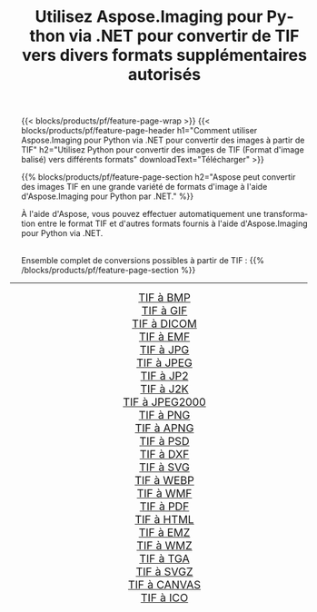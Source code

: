 ﻿---
title: Utilisez Aspose.Imaging pour Python via .NET pour convertir de TIF vers divers formats supplémentaires autorisés 
weight: 3920
url: /fr/python-net/conversion/from/tif/ 
lang: fr
langdirlevel: 2
locales: zh-hans,ja,it,ru,de,es,fr,nl,id,lt,pl,pt,vi,tr,ko,zh-hant,ar,hi,th,sv,cs,uk,he
description: Vous pouvez rapidement transformer de TIF(Format d'image balisé) en différents formats en utilisant Aspose.Imaging pour Python via .NET.
---

{{< blocks/products/pf/feature-page-wrap >}}
{{< blocks/products/pf/feature-page-header h1="Comment utiliser Aspose.Imaging pour Python via .NET pour convertir des images à partir de TIF" h2="Utilisez Python pour convertir des images de TIF (Format d'image balisé) vers différents formats" downloadText="Télécharger" >}}


{{% blocks/products/pf/feature-page-section  h2="Aspose peut convertir des images TIF en une grande variété de formats d'image à l'aide d'Aspose.Imaging pour Python par .NET." %}}
<p align=justify>À l'aide d'Aspose, vous pouvez effectuer automatiquement une transformation entre le format TIF et d'autres formats fournis à l'aide d'Aspose.Imaging pour Python via .NET. </p>
<br/>
Ensemble complet de conversions possibles à partir de TIF :
{{% /blocks/products/pf/feature-page-section %}}
<div class="container-fluid productfamilypage bg-gray">
    <div class="convertypes bg-gray agp-content section">
        <div class="container">
		<hr style="margin-left:-20px;"/>
		<div class="row other-converters" style="gap: 10px;font-size: 19px;text-align:center;">
		    <div class='col-md-2 other-converter remove-lp remove-rp'><a href="/imaging/fr/python-net/conversion/tif-to-bmp/" style="padding:15px;">TIF à BMP</a></div><div class='col-md-2 other-converter remove-lp remove-rp'><a href="/imaging/fr/python-net/conversion/tif-to-gif/" style="padding:15px;">TIF à GIF</a></div><div class='col-md-2 other-converter remove-lp remove-rp'><a href="/imaging/fr/python-net/conversion/tif-to-dicom/" style="padding:15px;">TIF à DICOM</a></div><div class='col-md-2 other-converter remove-lp remove-rp'><a href="/imaging/fr/python-net/conversion/tif-to-emf/" style="padding:15px;">TIF à EMF</a></div><div class='col-md-2 other-converter remove-lp remove-rp'><a href="/imaging/fr/python-net/conversion/tif-to-jpg/" style="padding:15px;">TIF à JPG</a></div><div class='col-md-2 other-converter remove-lp remove-rp'><a href="/imaging/fr/python-net/conversion/tif-to-jpeg/" style="padding:15px;">TIF à JPEG</a></div><div class='col-md-2 other-converter remove-lp remove-rp'><a href="/imaging/fr/python-net/conversion/tif-to-jp2/" style="padding:15px;">TIF à JP2</a></div><div class='col-md-2 other-converter remove-lp remove-rp'><a href="/imaging/fr/python-net/conversion/tif-to-j2k/" style="padding:15px;">TIF à J2K</a></div><div class='col-md-2 other-converter remove-lp remove-rp'><a href="/imaging/fr/python-net/conversion/tif-to-jpeg2000/" style="padding:15px;">TIF à JPEG2000</a></div><div class='col-md-2 other-converter remove-lp remove-rp'><a href="/imaging/fr/python-net/conversion/tif-to-png/" style="padding:15px;">TIF à PNG</a></div><div class='col-md-2 other-converter remove-lp remove-rp'><a href="/imaging/fr/python-net/conversion/tif-to-apng/" style="padding:15px;">TIF à APNG</a></div><div class='col-md-2 other-converter remove-lp remove-rp'><a href="/imaging/fr/python-net/conversion/tif-to-psd/" style="padding:15px;">TIF à PSD</a></div><div class='col-md-2 other-converter remove-lp remove-rp'><a href="/imaging/fr/python-net/conversion/tif-to-dxf/" style="padding:15px;">TIF à DXF</a></div><div class='col-md-2 other-converter remove-lp remove-rp'><a href="/imaging/fr/python-net/conversion/tif-to-svg/" style="padding:15px;">TIF à SVG</a></div><div class='col-md-2 other-converter remove-lp remove-rp'><a href="/imaging/fr/python-net/conversion/tif-to-webp/" style="padding:15px;">TIF à WEBP</a></div><div class='col-md-2 other-converter remove-lp remove-rp'><a href="/imaging/fr/python-net/conversion/tif-to-wmf/" style="padding:15px;">TIF à WMF</a></div><div class='col-md-2 other-converter remove-lp remove-rp'><a href="/imaging/fr/python-net/conversion/tif-to-pdf/" style="padding:15px;">TIF à PDF</a></div><div class='col-md-2 other-converter remove-lp remove-rp'><a href="/imaging/fr/python-net/conversion/tif-to-html/" style="padding:15px;">TIF à HTML</a></div><div class='col-md-2 other-converter remove-lp remove-rp'><a href="/imaging/fr/python-net/conversion/tif-to-emz/" style="padding:15px;">TIF à EMZ</a></div><div class='col-md-2 other-converter remove-lp remove-rp'><a href="/imaging/fr/python-net/conversion/tif-to-wmz/" style="padding:15px;">TIF à WMZ</a></div><div class='col-md-2 other-converter remove-lp remove-rp'><a href="/imaging/fr/python-net/conversion/tif-to-tga/" style="padding:15px;">TIF à TGA</a></div><div class='col-md-2 other-converter remove-lp remove-rp'><a href="/imaging/fr/python-net/conversion/tif-to-svgz/" style="padding:15px;">TIF à SVGZ</a></div><div class='col-md-2 other-converter remove-lp remove-rp'><a href="/imaging/fr/python-net/conversion/tif-to-canvas/" style="padding:15px;">TIF à CANVAS</a></div><div class='col-md-2 other-converter remove-lp remove-rp'><a href="/imaging/fr/python-net/conversion/tif-to-ico/" style="padding:15px;">TIF à ICO</a></div>
                </div>
        </div>
    </div>
</div>
<br/>

